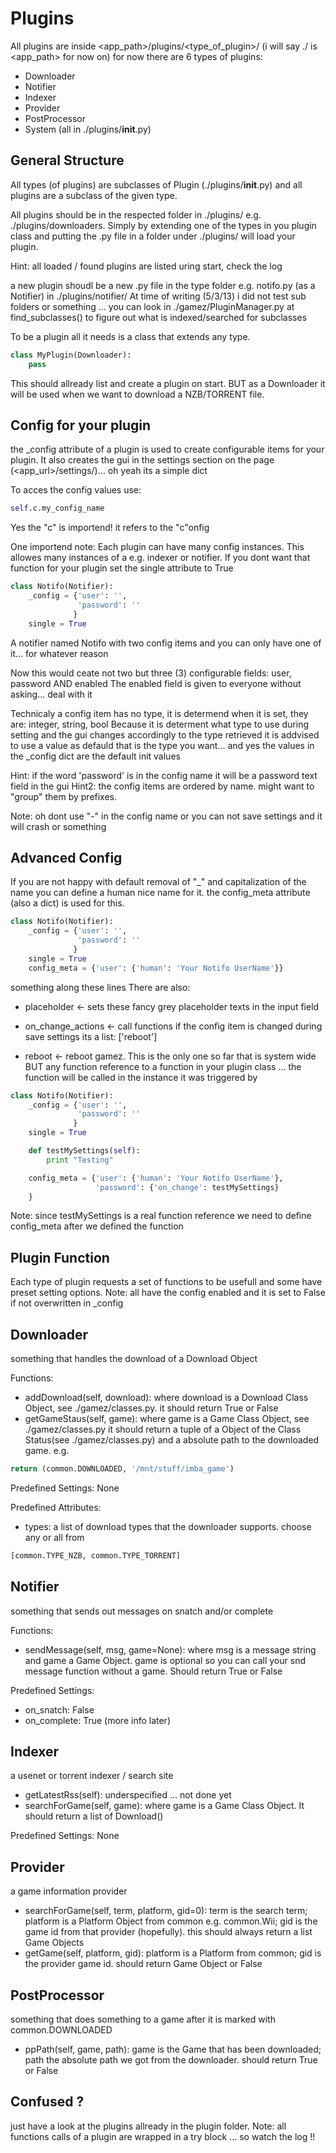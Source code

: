 Plugins
=======

All plugins are inside <app_path>/plugins/<type_of_plugin>/
(i will say ./ is <app_path> for now on)
for now there are 6 types of plugins:
- Downloader
- Notifier
- Indexer
- Provider
- PostProcessor
- System
(all in ./plugins/__init__.py)

General Structure
-----------------

All types (of plugins) are subclasses of Plugin (./plugins/__init__.py)
and all plugins are a subclass of the given type.

All plugins should be in the respected folder in ./plugins/ e.g. ./plugins/downloaders.
Simply by extending one of the types in you plugin class and putting the .py file in a folder under ./plugins/
will load your plugin.

Hint: all loaded / found plugins are listed uring start, check the log

a new plugin shoudl be a new .py file in the type folder e.g. notifo.py (as a Notifier) in ./plugins/notifier/
At time of writing (5/3/13) i did not test sub folders or something ...
you can look in ./gamez/PluginManager.py at find_subclasses() to figure out what is indexed/searched for subclasses

To be a plugin all it needs is a class that extends any type.
```python
class MyPlugin(Downloader):
    pass
```

This should allready list and create a plugin on start.
BUT as a Downloader it will be used when we want to download a NZB/TORRENT file.


Config for your plugin
----------------------

the _config attribute of a plugin is used to create configurable items for your plugin.
It also creates the gui in the settings section on the page (<app_url>/settings/)... oh yeah its a simple dict

To acces the config values use:
```python
self.c.my_config_name
```
Yes the "c" is importend! it refers to the "c"onfig

One importend note: Each plugin can have many config instances. This allowes many instances of a e.g. indexer or notifier.
If you dont want that function for your plugin set the single attribute to True
```python
class Notifo(Notifier):
    _config = {'user': '',
               'password': ''
              }
    single = True
```
A notifier named Notifo with two config items and you can only have one of it... for whatever reason

Now this would ceate not two but three (3) configurable fields: user, password AND enabled
The enabled field is given to everyone without asking... deal with it

Technicaly a config item has no type, it is determend when it is set,
they are: integer, string, bool
Because it is determent what type to use during setting and the gui changes accordingly to the type retrieved
it is addvised to use a value as defauld that is the type you want... and yes the values in the _config dict are the default init values

Hint: if the word 'password' is in the config name it will be a password text field in the gui
Hint2: the config items are ordered by name. might want to "group" them by prefixes.

Note: oh dont use "-" in the config name or you can not save settings and it will crash or something


Advanced Config
---------------

If you are not happy with default removal of "_" and capitalization of the name you can define a human nice name for it.
the config_meta attribute (also a dict) is used for this.
```python
class Notifo(Notifier):
    _config = {'user': '',
               'password': ''
              }
    single = True
    config_meta = {'user': {'human': 'Your Notifo UserName'}}
```
something along these lines
There are also:

* placeholder <- sets these fancy grey placeholder texts in the input field
* on_change_actions <- call functions if the config item is changed during save settings its a list: ['reboot']

* reboot <- reboot gamez.
This is the only one so far that is system wide BUT
any function reference to a function in your plugin class ... the function will be called in the instance it was triggered by

```python
class Notifo(Notifier):
    _config = {'user': '',
               'password': ''
              }
    single = True

    def testMySettings(self):
        print "Testing"

    config_meta = {'user': {'human': 'Your Notifo UserName'},
                   'password': {'on_change': testMySettings}
    }
```
Note: since testMySettings is a real function reference we need to define config_meta after we defined the function

Plugin Function
---------------
Each type of plugin requests a set of functions to be usefull and some have preset setting options.
Note: all have the config enabled and it is set to False if not overwritten in _config

Downloader
---------
something that handles the download of a Download Object

Functions:
- addDownload(self, download): where download is a Download Class Object, see ./gamez/classes.py. it should return True or False
- getGameStaus(self, game): where game is a Game Class Object, see ./gamez/classes.py it should return a tuple of a Object of the Class Status(see ./gamez/classes.py) and a absolute path to the downloaded game. e.g. 

```python
return (common.DOWNLOADED, '/mnt/stuff/imba_game')
```

Predefined Settings: None

Predefined Attributes:
- types: a list of download types that the downloader supports. choose any or all from

```python
[common.TYPE_NZB, common.TYPE_TORRENT]
```

Notifier
--------
something that sends out messages on snatch and/or complete

Functions:
- sendMessage(self, msg, game=None): where msg is a message string and game a Game Object. game is optional so you can call your snd message function without a game. Should return True or False

Predefined Settings:
- on_snatch: False
- on_complete: True (more info later)

Indexer
-------
a usenet or torrent indexer / search site

- getLatestRss(self): underspecified ... not done yet
- searchForGame(self, game): where game is a Game Class Object. It should return a list of Download()

Predefined Settings: None

Provider
--------
a game information provider

- searchForGame(self, term, platform, gid=0): term is the search term; platform is a Platform Object from common e.g. common.Wii; gid is the game id from that provider (hopefully). this should always return a list Game Objects
- getGame(self, platform, gid): platform is a Platform from common; gid is the provider game id. should return Game Object or False

PostProcessor
-------------
something that does something to a game after it is marked with common.DOWNLOADED

- ppPath(self, game, path): game is the Game that has been downloaded; path the absolute path we got from the downloader. should return True or False 


Confused ?
---------
just have a look at the plugins allready in the plugin folder.
Note: all functions calls of a plugin are wrapped in a try block ... so watch the log !!
